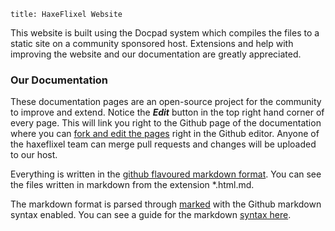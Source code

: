 ```
title: HaxeFlixel Website
```

This website is built using the Docpad system which compiles the files to a static site on a community sponsored host.
Extensions and help with improving the website and our documentation are greatly appreciated.

### Our Documentation

These documentation pages are an open-source project for the community to improve and extend. Notice the ***Edit*** button in the top right hand corner of every page. 
This will link you right to the Github page of the documentation where you can [fork and edit the pages](https://github.com/HaxeFlixel/haxeflixel.com/fork) right in the Github editor.
Anyone of the haxeflixel team can merge pull requests and changes will be uploaded to our host.

Everything is written in the [github flavoured markdown format](https://help.github.com/articles/github-flavored-markdown). You can see the files written in markdown from the extension *.html.md.

The markdown format is parsed through [marked](https://github.com/docpad/docpad-plugin-marked) with the Github markdown syntax enabled.
You can see a guide for the markdown [syntax here](https://help.github.com/articles/github-flavored-markdown).
